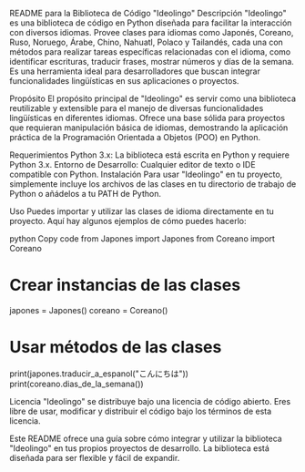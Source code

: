 README para la Biblioteca de Código "Ideolingo"
Descripción
"Ideolingo" es una biblioteca de código en Python diseñada para facilitar la interacción con diversos idiomas. Provee clases para idiomas como Japonés, Coreano, Ruso, Noruego, Árabe, Chino, Nahuatl, Polaco y Tailandés, cada una con métodos para realizar tareas específicas relacionadas con el idioma, como identificar escrituras, traducir frases, mostrar números y días de la semana. Es una herramienta ideal para desarrolladores que buscan integrar funcionalidades lingüísticas en sus aplicaciones o proyectos.

Propósito
El propósito principal de "Ideolingo" es servir como una biblioteca reutilizable y extensible para el manejo de diversas funcionalidades lingüísticas en diferentes idiomas. Ofrece una base sólida para proyectos que requieran manipulación básica de idiomas, demostrando la aplicación práctica de la Programación Orientada a Objetos (POO) en Python.

Requerimientos
Python 3.x: La biblioteca está escrita en Python y requiere Python 3.x.
Entorno de Desarrollo: Cualquier editor de texto o IDE compatible con Python.
Instalación
Para usar "Ideolingo" en tu proyecto, simplemente incluye los archivos de las clases en tu directorio de trabajo de Python o añádelos a tu PATH de Python.

Uso
Puedes importar y utilizar las clases de idioma directamente en tu proyecto. Aquí hay algunos ejemplos de cómo puedes hacerlo:

python
Copy code
from Japones import Japones
from Coreano import Coreano

# Crear instancias de las clases
japones = Japones()
coreano = Coreano()

# Usar métodos de las clases
print(japones.traducir_a_espanol("こんにちは"))
print(coreano.dias_de_la_semana())

Licencia
"Ideolingo" se distribuye bajo una licencia de código abierto. Eres libre de usar, modificar y distribuir el código bajo los términos de esta licencia.



Este README ofrece una guía sobre cómo integrar y utilizar la biblioteca "Ideolingo" en tus propios proyectos de desarrollo. La biblioteca está diseñada para ser flexible y fácil de expandir.